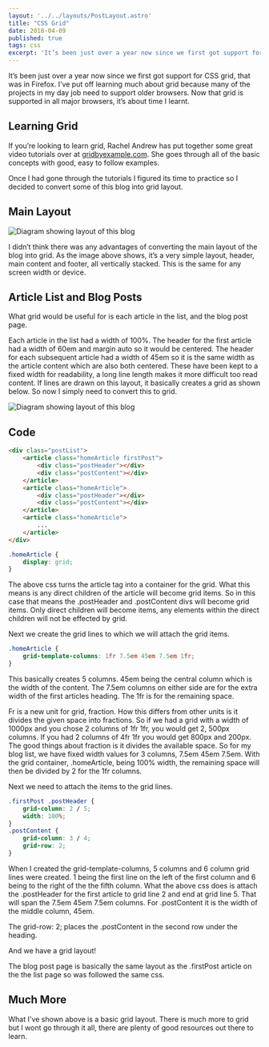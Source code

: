 ```yaml
---
layout: '../../layouts/PostLayout.astro'
title: "CSS Grid"
date: 2018-04-09
published: true
tags: css
excerpt: 'It’s been just over a year now since we first got support for CSS grid, that was in Firefox. I’ve put off learning much about grid because many of the projects in my day job need to support older browsers. Now that grid is supported in all major browsers, it’s about time I learnt.'
---
```


It’s been just over a year now since we first got support for CSS grid, that was in Firefox. I’ve put off learning much about grid because many of the projects in my day job need to support older browsers. Now that grid is supported in all major browsers, it’s about time I learnt. 

## Learning Grid

If you’re looking to learn grid, Rachel Andrew has put together some great video tutorials over at [gridbyexample.com](https://gridbyexample.com/ "Grid by example"). She goes through all of the basic concepts with good, easy to follow examples.

Once I had gone through the tutorials I figured its time to practice so I decided to convert some of this blog into grid layout.

## Main Layout

<img src="/images/css-grid-main-layout.jpg" class="contentImage" alt="Diagram showing layout of this blog" />

I didn’t think there was any advantages of converting the main layout of the blog into grid. As the image above shows, it’s a very simple layout, header, main content and footer, all vertically stacked. This is the same for any screen width or device.

## Article List and Blog Posts

What grid would be useful for is each article in the list, and the blog post page.

Each article in the list had a width of 100%. The header for the first article had a width of 60em and margin auto so it would be centered. The header for each subsequent article had a width of 45em so it is the same width as the article content which are also both centered. These have been kept to a fixed width for readability, a long line length makes it more difficult too read content. If lines are drawn on this layout, it  basically creates a grid as shown below. So now I simply need to convert this to grid.

<img src="/images/css-grid-article-list.jpg" class="contentImage" alt="Diagram showing layout of this blog" />

## Code

```html
<div class="postList">
	<article class="homeArticle firstPost">
		<div class="postHeader"></div>
		<div class="postContent"></div>
	</article>
	<article class="homeArticle">
		<div class="postHeader"></div>
		<div class="postContent"></div>
	</article>
	<article class="homeArticle">
		...
	</article>
</div>
```

```css
.homeArticle {
	display: grid;
}
```

The above css turns the article tag into a container for the grid. What this means is any direct children of the article will become grid items.  So in this case that means the .postHeader and .postContent divs will become grid items. Only direct children will become items, any elements within the direct children will not be effected by grid.

Next we create the grid lines to which we will attach the grid items.

```css
.homeArticle {
	grid-template-columns: 1fr 7.5em 45em 7.5em 1fr;
}
```

This basically creates 5 columns. 45em being the central column which is the width of the content. The 7.5em columns on either side are for the extra width of the first articles heading. The 1fr is for the remaining space.

Fr is a new unit for grid, fraction. How this differs from other units is it divides the given space into fractions. So if we had a grid with a width of 1000px and you chose 2 columns of 1fr 1fr, you would get 2, 500px columns. If you had 2 columns of 4fr 1fr you would get 800px and 200px. The good things about fraction is it divides the available space. So for my blog list, we have fixed width values for 3 columns, 7.5em 45em 7.5em. With the grid container, .homeArticle, being 100% width, the remaining space will then be divided by 2 for the 1fr columns.

Next we need to attach the items to the grid lines.

```css
.firstPost .postHeader {
    grid-column: 2 / 5;
    width: 100%;
}
.postContent {
    grid-column: 3 / 4;
    grid-row: 2;
}
```

When I created the grid-template-columns, 5 columns and 6 column grid lines were created. 1 being the first line on the left of the first column and 6 being to the right of the the fifth column. What the above css does is attach the .postHeader for the first article to grid line 2 and end at grid line 5. That will span the 7.5em 45em 7.5em columns. For .postContent it is the width of the middle column, 45em. 

The grid-row: 2; places the .postContent in the second row under the heading.

And we have a grid layout!

The blog post page is basically the same layout as the .firstPost article on the the list page so was followed the same css.

## Much More

What I've shown above is a basic grid layout. There is much more to grid but I wont go through it all, there are plenty of good resources out there to learn.
